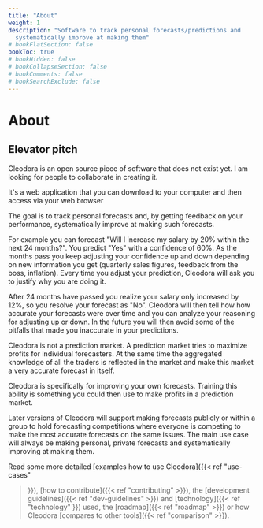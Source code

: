 ```yaml
---
title: "About"
weight: 1
description: "Software to track personal forecasts/predictions and
  systematically improve at making them"
# bookFlatSection: false
bookToc: true
# bookHidden: false
# bookCollapseSection: false
# bookComments: false
# bookSearchExclude: false
---
```


# About

## Elevator pitch

Cleodora is an open source piece of software that does not exist yet. I am
looking for people to collaborate in creating it.

It's a web application that you can download to your computer and then access
via your web browser

The goal is to track personal forecasts and, by getting feedback on your
performance, systematically improve at making such forecasts.

For example you can forecast "Will I increase my salary by 20% within the next
24 months?". You predict "Yes" with a confidence of 60%. As the months pass you
keep adjusting your confidence up and down depending on new information you get
(quarterly sales figures, feedback from the boss, inflation). Every time you
adjust your prediction, Cleodora will ask you to justify why you are doing it.

After 24 months have passed you realize your salary only increased by 12%, so
you resolve your forecast as "No". Cleodora will then tell how how accurate
your forecasts were over time and you can analyze your reasoning for adjusting
up or down. In the future you will then avoid some of the pitfalls that made
you inaccurate in your predictions.

Cleodora is not a prediction market. A prediction market tries to maximize
profits for individual forecasters. At the same time the aggregated knowledge
of all the traders is reflected in the market and make this market a very
accurate forecast in itself.

Cleodora is specifically for improving your own forecasts. Training this
ability is something you could then use to make profits in a prediction market.

Later versions of Cleodora will support making forecasts publicly or within a
group to hold forecasting competitions where everyone is competing to make the
most accurate forecasts on the same issues. The main use case will always be
making personal, private forecasts and systematically improving at making them.

Read some more detailed [examples how to use Cleodora]({{< ref "use-cases"
>}}), [how to contribute]({{< ref "contributing" >}}), the [development
guidelines]({{< ref "dev-guidelines" >}}) and [technology]({{< ref "technology"
>}}) used, the [roadmap]({{< ref "roadmap" >}}) or how Cleodora [compares to
other tools]({{< ref "comparison" >}}).
